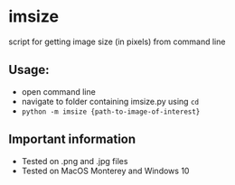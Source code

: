 # imsize
script for getting image size (in pixels) from command line

## Usage:
* open command line
* navigate to folder containing imsize.py using `cd`
* `python -m imsize {path-to-image-of-interest}`

## Important information
* Tested on .png and .jpg files
* Tested on MacOS Monterey and Windows 10
